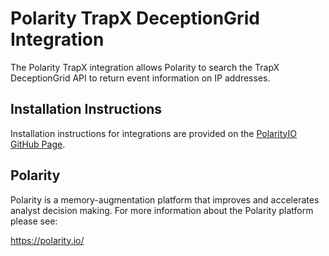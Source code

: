 # Polarity TrapX DeceptionGrid Integration

The Polarity TrapX integration allows Polarity to search the TrapX DeceptionGrid API to return event information on IP addresses.

## Installation Instructions

Installation instructions for integrations are provided on the [PolarityIO GitHub Page](https://polarityio.github.io/).

## Polarity

Polarity is a memory-augmentation platform that improves and accelerates analyst decision making.  For more information about the Polarity platform please see:

https://polarity.io/
